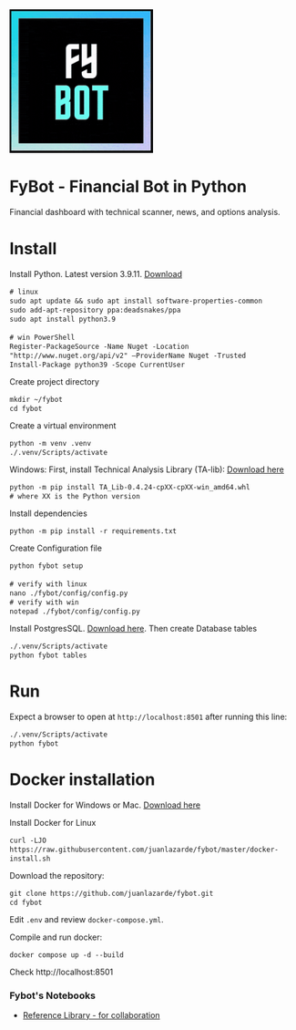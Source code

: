 <img src="https://raw.githubusercontent.com/juanlazarde/fybot/master/fybot/lib/fybot_still.gif" alt="FyBot" width="50%" height="50%">

# FyBot - Financial Bot in Python
Financial dashboard with technical scanner, news, and options analysis.

# Install
Install Python. Latest version 3.9.11. [Download](https://www.python.org/downloads/)

    # linux
    sudo apt update && sudo apt install software-properties-common
    sudo add-apt-repository ppa:deadsnakes/ppa
    sudo apt install python3.9

    # win PowerShell
    Register-PackageSource -Name Nuget -Location "http://www.nuget.org/api/v2" –ProviderName Nuget -Trusted
    Install-Package python39 -Scope CurrentUser

Create project directory

    mkdir ~/fybot
    cd fybot

Create a virtual environment

    python -m venv .venv
    ./.venv/Scripts/activate

Windows: First, install Technical Analysis Library (TA-lib): [Download here](https://www.lfd.uci.edu/~gohlke/pythonlibs/#ta-lib)

    python -m pip install TA_Lib‑0.4.24‑cpXX‑cpXX‑win_amd64.whl
    # where XX is the Python version

Install dependencies 

    python -m pip install -r requirements.txt

Create Configuration file

    python fybot setup
    
    # verify with linux
    nano ./fybot/config/config.py
    # verify with win
    notepad ./fybot/config/config.py

Install PostgresSQL. [Download here](https://www.postgresql.org/download/). Then create Database tables

    ./.venv/Scripts/activate
    python fybot tables

# Run
Expect a browser to open at `http://localhost:8501` after running this line:

    ./.venv/Scripts/activate
    python fybot

# Docker installation
Install Docker for Windows or Mac. [Download here](https://www.docker.com/products/docker-desktop)

Install Docker for Linux
   
    curl -LJO https://raw.githubusercontent.com/juanlazarde/fybot/master/docker-install.sh

Download the repository:

    git clone https://github.com/juanlazarde/fybot.git
    cd fybot

Edit `.env` and review `docker-compose.yml`.

Compile and run docker:

    docker compose up -d --build

Check http://localhost:8501

### Fybot's Notebooks
* [Reference Library - for collaboration](https://colab.research.google.com/drive/1qHAt9MiIJtdKBuGhlcfL0wNLCAXwo6Pr?usp=sharing)